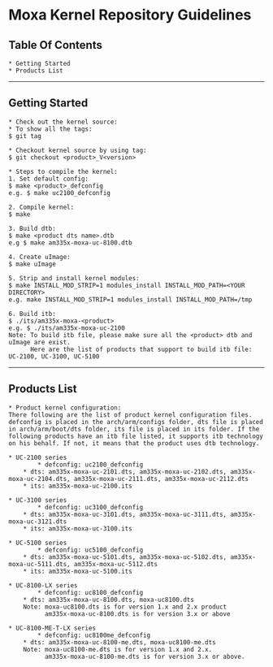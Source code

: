 # Moxa Kernel Repository Guidelines

## Table Of Contents
    * Getting Started
    * Products List

---
## Getting Started
    * Check out the kernel source:
	* To show all the tags:
	$ git tag

	* Checkout kernel source by using tag:
	$ git checkout <product>_V<version>

    * Steps to compile the kernel:
	1. Set default config:
	$ make <product>_defconfig
	e.g. $ make uc2100_defconfig

	2. Compile kernel:
	$ make

	3. Build dtb:
	$ make <product dts name>.dtb
	e.g $ make am335x-moxa-uc-8100.dtb

	4. Create uImage:
	$ make uImage

	5. Strip and install kernel modules:
	$ make INSTALL_MOD_STRIP=1 modules_install INSTALL_MOD_PATH=<YOUR DIRECTORY>
	e.g. make INSTALL_MOD_STRIP=1 modules_install INSTALL_MOD_PATH=/tmp

	6. Build itb:
	$ ./its/am335x-moxa-<product>
	e.g. $ ./its/am335x-moxa-uc-2100
	Note: To build itb file, please make sure all the <product> dtb and uImage are exist.
	      Here are the list of products that support to build itb file: UC-2100, UC-3100, UC-5100
		
---
## Products List
    * Product kernel configuration:
	There following are the list of product kernel configuration files. defconfig is placed in the arch/arm/configs folder, dts file is placed in arch/arm/boot/dts folder, its file is placed in its folder. If the following products have an itb file listed, it supports itb technology on his behalf. If not, it means that the product uses dtb technology.

	* UC-2100 series
    		* defconfig: uc2100_defconfig
		* dts: am335x-moxa-uc-2101.dts, am335x-moxa-uc-2102.dts, am335x-moxa-uc-2104.dts, am335x-moxa-uc-2111.dts, am335x-moxa-uc-2112.dts
		* its: am335x-moxa-uc-2100.its

	* UC-3100 series
    		* defconfig: uc3100_defconfig
		* dts: am335x-moxa-uc-3101.dts, am335x-moxa-uc-3111.dts, am335x-moxa-uc-3121.dts
		* its: am335x-moxa-uc-3100.its

	* UC-5100 series
    		* defconfig: uc5100_defconfig
		* dts: am335x-moxa-uc-5101.dts, am335x-moxa-uc-5102.dts, am335x-moxa-uc-5111.dts, am335x-moxa-uc-5112.dts
		* its: am335x-moxa-uc-5100.its

	* UC-8100-LX series
    		* defconfig: uc8100_defconfig
		* dts: am335x-moxa-uc-8100.dts, moxa-uc8100.dts
		Note: moxa-uc8100.dts is for version 1.x and 2.x product
		      am335x-moxa-uc-8100.dts is for version 3.x or above

	* UC-8100-ME-T-LX series
    		* defconfig: uc8100me_defconfig
		* dts: am335x-moxa-uc-8100-me.dts, moxa-uc8100-me.dts
		Note: moxa-uc8100-me.dts is for version 1.x and 2.x.
		      am335x-moxa-uc-8100-me.dts is for version 3.x or above.
